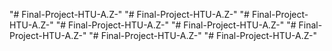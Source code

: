 "# Final-Project-HTU-A.Z-" 
"# Final-Project-HTU-A.Z-" 
"# Final-Project-HTU-A.Z-" 
"# Final-Project-HTU-A.Z-" 
"# Final-Project-HTU-A.Z-" 
"# Final-Project-HTU-A.Z-" 
"# Final-Project-HTU-A.Z-" 
"# Final-Project-HTU-A.Z-" 

